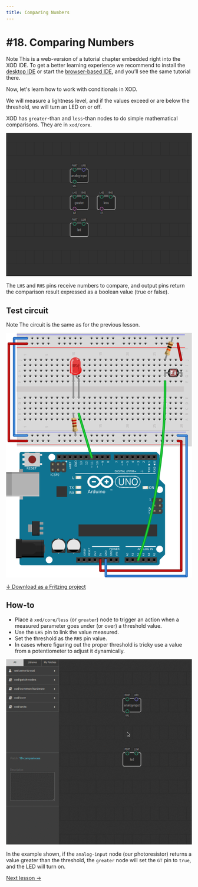 ```yaml
---
title: Comparing Numbers
---
```


# #18. Comparing Numbers

<div class="ui segment note">
<span class="ui ribbon label">Note</span>
This is a web-version of a tutorial chapter embedded right into the XOD IDE.
To get a better learning experience we recommend to install the
<a href="/downloads/">desktop IDE</a> or start the
<a href="/ide/">browser-based IDE</a>, and you’ll see the same tutorial there.
</div>

Now, let's learn how to work with conditionals in XOD.

We will measure a lightness level, and if the values exceed or are below the
threshold, we will turn an LED on or off.

XOD has `greater`-than and `less`-than nodes to do simple
mathematical comparisons. They are in `xod/core`.

![Patch](./patch.png)

The `LHS` and `RHS` pins receive numbers to compare, and output pins return
the comparison result expressed as a boolean value (true or false).

## Test circuit

<div class="ui segment note">
<span class="ui ribbon label">Note</span>
The circuit is the same as for the previous lesson.
</div>

![Circuit](./circuit.fz.png)

[↓ Download as a Fritzing project](./circuit.fzz)

## How-to

* Place a `xod/core/less` (or `greater`) node to trigger an action when
  a measured parameter goes under (or over) a threshold value.
* Use the `LHS` pin to link the value measured.
* Set the threshold as the `RHS` pin value.
* In cases where figuring out the proper threshold is tricky use a value
  from a potentiometer to adjust it dynamically.

![Screencast](./screencast.gif)

In the example shown, if the `analog-input` node (our photoresistor) returns a
value greater than the threshold, the `greater` node will set the `GT` pin to
`true`, and the LED will turn on.

[Next lesson →](../19-if-else/)
